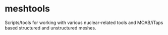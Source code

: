 meshtools
=========

Scripts/tools for working with various nuclear-related tools and MOAB/iTaps based structured and unstructured meshes.